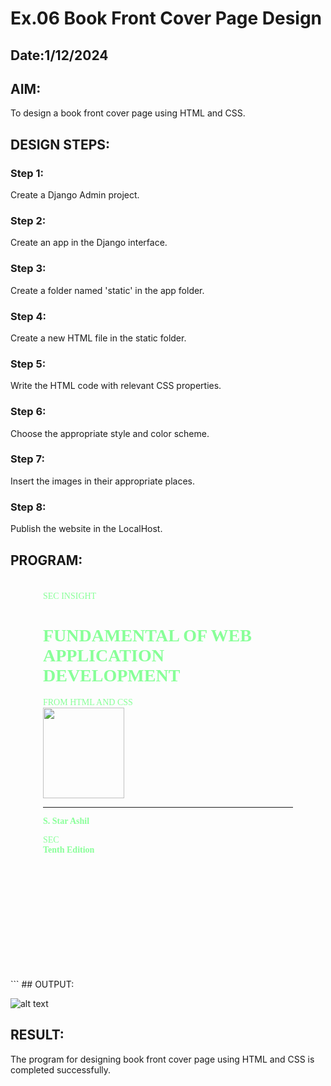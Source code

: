 # Ex.06 Book Front Cover Page Design
## Date:1/12/2024

## AIM:
To design a book front cover page using HTML and CSS.

## DESIGN STEPS:

### Step 1:
Create a Django Admin project.

### Step 2:
Create an app in the Django interface.

### Step 3:
Create a folder named 'static' in the app folder.

### Step 4:
Create a new HTML file in the static folder.

### Step 5:
Write the HTML code with relevant CSS properties.

### Step 6:
Choose the appropriate style and color scheme.

### Step 7:
Insert the images in their appropriate places.

### Step 8:
Publish the website in the LocalHost.

## PROGRAM:

<html>
<head>
<meta name="covermap"
content="width=device-width,initial-sacale=1.0">
<style>
.bookpage{
width:400px;
height:600px;
color: rgb(136, 255, 152);
margin-left: auto;
margin-right: auto;
padding: 20px;
font-family: 'Franklin Gothic Medium','Franklin Gothic Medium','Cooper Black','sans-serief';
background-image: url(Image.jpg);
background-size: cover;
}

.insight{
color:cyan;
}

.hrstyle{
width: 100px;
}

.author{
display: inline;
position: relative;
color:violet;
top: 190px;
font-family: Georgia;
font-size: medium;
}


.booktitle{
font-family:'Cooper Black';
color:gold;
font-size: Medium;
text-align: center;
position: relative;
top: 30px;
}

.id{
width:400px;
position: relative;
top:180px;
}

.pub{
font-size:medium;
position: relative;
color:plum;
top:155px;
left:330px;
}

.ed{
color:yellowgreen;
font-size: medium;
font-family: 'Cooper Black';
position:relative;
top:85px;
}

.subtitle{
font-family:'Lemon Bold';
font-size:large;
position: relative;
top: 25px;
}


.mypic{
position:relative;
top:140px;
left:260px;
width:100px;
height:100px;
background-size:cover;
}

</style>
<title>Cover Page</title>
</head>
<body>
<div class="bookpage">
<div class="insight">
  SEC INSIGHT
</div>
<div class="booktitle">
<h1>FUNDAMENTAL OF WEB APPLICATION DEVELOPMENT</h1></div>
<div class="subtitle">
FROM HTML AND CSS
</div>
<div class="mypic">
<img src="yt.jpg" width="130" height="145" alt="">
</div>
<div class="id">
<hr style="color:rgb(255, 255, 255);">
</div>
<div class="author">
<p><b>S. Star Ashil</b></p>
</div>
<div class="pub">
    SEC
</div>
<div class="ed">
<b>Tenth Edition</b>
</div>
</div>
</body>
</html>
```
## OUTPUT:

![alt text](image.png)

## RESULT:
The program for designing book front cover page using HTML and CSS is completed successfully.
